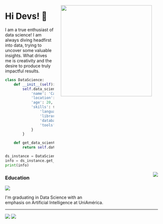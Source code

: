 <div style="float: right; margin: 20px;">
  <img src="https://i2.wp.com/allhtaccess.info/wp-content/uploads/2018/03/programming.gif?fit=1281%2C716&ssl=1" align="right" width="300">
</div>

# Hi Devs! 👋

I am a true enthusiast of data science! I am always diving headfirst into data, trying to uncover some valuable insights. What drives me is creativity and the desire to produce truly impactful results.

```python
class DataScience:
    def __init__(self):
        self.data_scientist = {
            'name': 'Cayo Slowik',
            'location': 'Curitiba',
            'age': 20,
            'skills': {
                'languages': ['Python', 'SQL'],
                'libraries': ['Pandas', 'Numpy', 'Scikit-learn', 'TensorFlow', 'Matplotlib', 'Seaborn'],
                'databases': ['MySQL', 'PostgreSQL', 'SQLite'],
                'tools': ['PowerBI', 'Tableau', 'Excel']
            }
        }

    def get_data_scientist_info(self):
        return self.data_scientist

ds_instance = DataScience()
info = ds_instance.get_data_scientist_info()
print(info)

```
<img align='right' src="https://github-readme-stats.vercel.app/api?username=CRSlowik&show_icons=true&title_color=783c00&text_color=af552e&icon_color=783c00&bg_color=f8efd4&cache_seconds=2300">

### Education

<img src="https://img.shields.io/static/v1?label=Overview&message=CRSlowik&color=f8efd4&style=for-the-badge&logo=GitHub">

<p> I'm graduating in Data Science with an  <br/> emphasis on Artificial Intelligence at UniAmérica.</p>

<hr>

<p align="left">
  <a href="#" alt="Gmail">
  <img src="https://img.shields.io/badge/-Gmail-FF0000?style=flat-square&labelColor=FF0000&logo=gmail&logoColor=white&link=mailto:cayorodriguesslowik@gmail.com" /></a>

  <a href="#" alt="LinkedIn">
  <img src="https://img.shields.io/badge/-Linkedin-0e76a8?style=flat-square&logo=Linkedin&logoColor=white&link=https://www.linkedin.com/in/cayo-data-science/" /></a>
</p>

